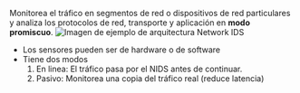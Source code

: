 Monitorea el tráfico en segmentos de red o dispositivos de red particulares y analiza los protocolos de red, transporte y aplicación en **modo promiscuo**.
![Imagen de ejemplo de arquitectura Network IDS](https://i.imgur.com/EQsesMC.png)
- Los sensores pueden ser de hardware o de software
- Tiene dos modos
	1. En linea: El tráfico pasa por el NIDS antes de continuar.
	2. Pasivo: Monitorea una copia del tráfico real (reduce latencia)

